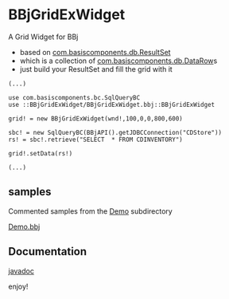BBjGridExWidget
==============
A Grid Widget for BBj

- based on [com.basiscomponents.db.ResultSet](http://basishub.github.io/components/javadoc/com/basiscomponents/db/ResultSet.html)
- which is a collection of  [com.basiscomponents.db.DataRow](http://basishub.github.io/components/javadoc/com/basiscomponents/db/DataRow.html)s
- just build your ResultSet and fill the grid with it

```
(...)

use com.basiscomponents.bc.SqlQueryBC
use ::BBjGridExWidget/BBjGridExWidget.bbj::BBjGridExWidget

grid! = new BBjGridExWidget(wnd!,100,0,0,800,600)

sbc! = new SqlQueryBC(BBjAPI().getJDBCConnection("CDStore"))
rs! = sbc!.retrieve("SELECT  * FROM CDINVENTORY")

grid!.setData(rs!)

(...)
```

## samples

Commented samples from the [Demo](https://github.com/BBj-Plugins/BBjGridExWidget/tree/master/Demo) subdirectory

[Demo.bbj](./Demo.bbj.md)



## Documentation

[javadoc](https://bbj-plugins.github.io/BBjGridExWidget/javadoc/)

enjoy!


























































































































































































































































































































































































































































































